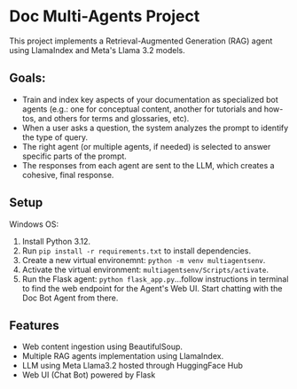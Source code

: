 # Doc Multi-Agents Project

This project implements a Retrieval-Augmented Generation (RAG) agent using LlamaIndex and Meta's Llama 3.2 models. 

## Goals:
- Train and index key aspects of your documentation as specialized bot agents (e.g.: one for conceptual content, another for tutorials and how-tos, and others for terms and glossaries, etc).
- When a user asks a question, the system analyzes the prompt to identify the type of query.
- The right agent (or multiple agents, if needed) is selected to answer specific parts of the prompt.
- The responses from each agent are sent to the LLM, which creates a cohesive, final response.

## Setup
Windows OS:
1. Install Python 3.12.
2. Run `pip install -r requirements.txt` to install dependencies.
3. Create a new virtual environemnt: `python -m venv multiagentsenv`.
3. Activate the virtual environment: `multiagentsenv/Scripts/activate`.
4. Run the Flask agent: `python flask_app.py`...follow instructions in terminal to find the web endpoint for the Agent's Web UI. Start chatting with the Doc Bot Agent from there.

## Features
- Web content ingestion using BeautifulSoup.
- Multiple RAG agents implementation using LlamaIndex.
- LLM using Meta Llama3.2 hosted through HuggingFace Hub
- Web UI (Chat Bot) powered by Flask